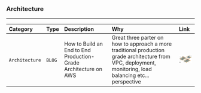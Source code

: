 ### Architecture

---

| Category       | Type   | Description                                                     | Why                                                                                                                                                        | Link                                                                                                                                                                                                                                                                                 |
| :------------- | :----- | :-------------------------------------------------------------- | :--------------------------------------------------------------------------------------------------------------------------------------------------------- | :----------------------------------------------------------------------------------------------------------------------------------------------------------------------------------------------------------------------------------------------------------------------------------- |
| `Architecture` | `BLOG` | How to Build an End to End Production-Grade Architecture on AWS | Great three parter on how to approach a more traditional production grade architecture from VPC, deployment, monitoring, load balancing etc... perspective | [<img src="./thumbnails/thumbnail_how_to_build_production_grade_architecture.jpg" alt="How to Build an End to End Production-Grade Architecture on AWS" width="100">](https://blog.gruntwork.io/how-to-build-an-end-to-end-production-grade-architecture-on-aws-part-1-eae8eeb41fec) |
